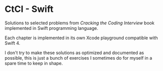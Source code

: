 # CtCI - Swift

Solutions to selected problems from _Cracking the Coding Interview_ book implemented in Swift programming language.

Each chapter is implemented in its own Xcode playground compatible with Swift 4.

I don't try to make these solutions as optimized and documented as possible, this is just a bunch of exercises I sometimes do for myself in a spare time to keep in shape.